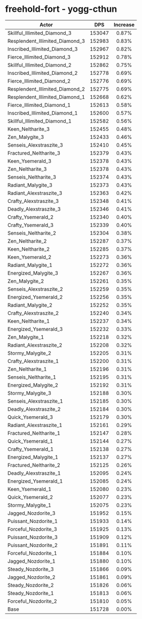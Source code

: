 # freehold-fort - yogg-cthun
| Actor | DPS | Increase |
|---|:---:|:---:|
|Skillful_Illimited_Diamond_3|153047|0.87%|
|Resplendent_Illimited_Diamond_3|152983|0.83%|
|Inscribed_Illimited_Diamond_3|152967|0.82%|
|Fierce_Illimited_Diamond_3|152912|0.78%|
|Skillful_Illimited_Diamond_2|152862|0.75%|
|Inscribed_Illimited_Diamond_2|152778|0.69%|
|Fierce_Illimited_Diamond_2|152776|0.69%|
|Resplendent_Illimited_Diamond_2|152775|0.69%|
|Resplendent_Illimited_Diamond_1|152668|0.62%|
|Fierce_Illimited_Diamond_1|152613|0.58%|
|Inscribed_Illimited_Diamond_1|152600|0.57%|
|Skillful_Illimited_Diamond_1|152582|0.56%|
|Keen_Neltharite_3|152455|0.48%|
|Zen_Malygite_3|152433|0.46%|
|Senseis_Alexstraszite_3|152410|0.45%|
|Fractured_Neltharite_3|152379|0.43%|
|Keen_Ysemerald_3|152378|0.43%|
|Zen_Neltharite_3|152378|0.43%|
|Senseis_Neltharite_3|152374|0.43%|
|Radiant_Malygite_3|152373|0.43%|
|Radiant_Alexstraszite_3|152363|0.42%|
|Crafty_Alexstraszite_3|152348|0.41%|
|Deadly_Alexstraszite_3|152346|0.41%|
|Crafty_Ysemerald_2|152340|0.40%|
|Crafty_Ysemerald_3|152339|0.40%|
|Senseis_Neltharite_2|152304|0.38%|
|Zen_Neltharite_2|152287|0.37%|
|Keen_Neltharite_2|152285|0.37%|
|Keen_Ysemerald_2|152273|0.36%|
|Radiant_Malygite_1|152272|0.36%|
|Energized_Malygite_3|152267|0.36%|
|Zen_Malygite_2|152261|0.35%|
|Senseis_Alexstraszite_2|152259|0.35%|
|Energized_Ysemerald_2|152256|0.35%|
|Radiant_Malygite_2|152252|0.35%|
|Crafty_Alexstraszite_2|152240|0.34%|
|Keen_Neltharite_1|152237|0.34%|
|Energized_Ysemerald_3|152232|0.33%|
|Zen_Malygite_1|152218|0.32%|
|Radiant_Alexstraszite_2|152208|0.32%|
|Stormy_Malygite_2|152205|0.31%|
|Crafty_Alexstraszite_1|152200|0.31%|
|Zen_Neltharite_1|152196|0.31%|
|Senseis_Neltharite_1|152195|0.31%|
|Energized_Malygite_2|152192|0.31%|
|Stormy_Malygite_3|152188|0.30%|
|Senseis_Alexstraszite_1|152185|0.30%|
|Deadly_Alexstraszite_2|152184|0.30%|
|Quick_Ysemerald_3|152179|0.30%|
|Radiant_Alexstraszite_1|152161|0.29%|
|Fractured_Neltharite_1|152147|0.28%|
|Quick_Ysemerald_1|152144|0.27%|
|Crafty_Ysemerald_1|152138|0.27%|
|Energized_Malygite_1|152137|0.27%|
|Fractured_Neltharite_2|152125|0.26%|
|Deadly_Alexstraszite_1|152095|0.24%|
|Energized_Ysemerald_1|152085|0.24%|
|Keen_Ysemerald_1|152080|0.23%|
|Quick_Ysemerald_2|152077|0.23%|
|Stormy_Malygite_1|152075|0.23%|
|Jagged_Nozdorite_3|151952|0.15%|
|Puissant_Nozdorite_1|151933|0.14%|
|Forceful_Nozdorite_3|151925|0.13%|
|Puissant_Nozdorite_3|151909|0.12%|
|Puissant_Nozdorite_2|151891|0.11%|
|Forceful_Nozdorite_1|151884|0.10%|
|Jagged_Nozdorite_1|151880|0.10%|
|Steady_Nozdorite_3|151866|0.09%|
|Jagged_Nozdorite_2|151861|0.09%|
|Steady_Nozdorite_2|151826|0.06%|
|Steady_Nozdorite_1|151813|0.06%|
|Forceful_Nozdorite_2|151810|0.05%|
|Base|151728|0.00%|
